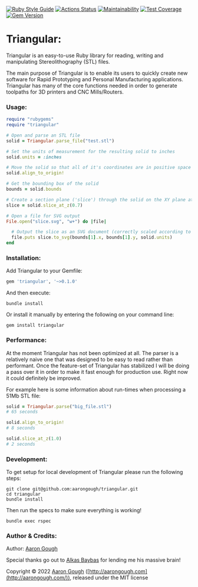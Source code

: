 [![Ruby Style Guide](https://img.shields.io/badge/code_style-rubocop-brightgreen.svg)](https://github.com/rubocop/rubocop)
[![Actions Status](https://github.com/aarongough/triangular/actions/workflows/build.yml/badge.svg)](https://github.com/aarongough/triangular/actions/workflows/build.yml)
[![Maintainability](https://api.codeclimate.com/v1/badges/e64ecb8e1c703a010077/maintainability)](https://codeclimate.com/github/aarongough/triangular/maintainability)
[![Test Coverage](https://api.codeclimate.com/v1/badges/e64ecb8e1c703a010077/test_coverage)](https://codeclimate.com/github/aarongough/triangular/test_coverage)
[![Gem Version](https://badge.fury.io/rb/triangular.svg)](https://badge.fury.io/rb/triangular)

# Triangular:

Triangular is an easy-to-use Ruby library for reading, writing and manipulating Stereolithography (STL) files.

The main purpose of Triangular is to enable its users to quickly create new software for Rapid Prototyping and Personal Manufacturing applications. Triangular has many of the core functions needed in order to generate toolpaths for 3D printers and CNC Mills/Routers.

### Usage:
  

```ruby
require "rubygems"
require "triangular"

# Open and parse an STL file
solid = Triangular.parse_file("test.stl")

# Set the units of measurement for the resulting solid to inches
solid.units = :inches

# Move the solid so that all of it's coordinates are in positive space (ie: greater than 0)
solid.align_to_origin!

# Get the bounding box of the solid
bounds = solid.bounds

# Create a section plane ('slice') through the solid on the XY plane at a Z height of 0.7
slice = solid.slice_at_z(0.7)

# Open a file for SVG output
File.open("slice.svg", "w+") do |file|

  # Output the slice as an SVG document (correctly scaled according to the solid's units)
  file.puts slice.to_svg(bounds[1].x, bounds[1].y, solid.units)
end
```

### Installation:

Add Triangular to your Gemfile:

```ruby
gem 'triangular', '~>0.1.0'
```
And then execute:
```
bundle install
```
Or install it manually by entering the following on your command line:
```
gem install triangular
```
  
### Performance:

At the moment Triangular has not been optimized at all. The parser is a relatively naive one that was designed to be easy to read rather than performant. Once the feature-set of Triangular has stabilized I will be doing a pass over it in order to make it fast enough for production use. Right now it could definitely be improved.

For example here is some information about run-times when processing a 51Mb STL file:

  ```ruby
  solid = Triangular.parse("big_file.stl")
  # 65 seconds
  
  solid.align_to_origin!
  # 8 seconds
  
  solid.slice_at_z(1.0)
  # 2 seconds
  ```

### Development:

To get setup for local development of Triangular please run the following steps:

```
git clone git@github.com:aarongough/triangular.git
cd triangular
bundle install
```

Then run the specs to make sure everything is working!
```
bundle exec rspec
```

### Author & Credits:

Author: [Aaron Gough](mailto:aaron@aarongough.com)

Special thanks go out to [Alkas Baybas](https://github.com/abaybas) for lending me his massive brain!

Copyright © 2022 [Aaron Gough](http://aarongough.com/) ([http://aarongough.com](http://aarongough.com/)), released under the MIT license

